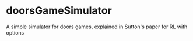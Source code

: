 # doorsGameSimulator
A simple simulator for doors games, explained in Sutton's paper for RL with options
